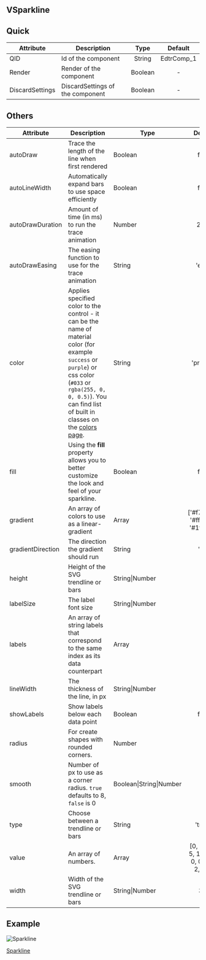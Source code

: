## VSparkline

## Quick

| Attribute       | Description                      |  Type   |  Default   |
| --------------- | -------------------------------- | :-----: | :--------: |
| QID             | Id of the component              | String  | EdtrComp_1 |
| Render          | Render of the component          | Boolean |     -      |
| DiscardSettings | DiscardSettings of the component | Boolean |     -      |

## Others

| Attribute         | Description                                                  | Type                    |                    Default                     |
| ----------------- | ------------------------------------------------------------ | ----------------------- | :--------------------------------------------: |
| autoDraw          | Trace the length of the line when first rendered             | Boolean                 |                     false                      |
| autoLineWidth     | Automatically expand bars to use space efficiently           | Boolean                 |                     false                      |
| autoDrawDuration  | Amount of time (in ms) to run the trace animation            | Number                  |                      2000                      |
| autoDrawEasing    | The easing function to use for the trace animation           | String                  |                     'ease'                     |
| color             | Applies specified color to the control - it can be the name of material color (for example `success` or `purple`) or css color (`#033` or `rgba(255, 0, 0, 0.5)`). You can find list of built in classes on the [colors page](https://vuetifyjs.com/styles/colors#material-colors). | String                  |                   'primary'                    |
| fill              | Using the **fill** property allows you to better customize the look and feel of your sparkline. | Boolean                 |                     false                      |
| gradient          | An array of colors to use as a linear-gradient               | Array                   |       ['#f72047', '#ffd200', '#1feaea']        |
| gradientDirection | The direction the gradient should run                        | String                  |                     'top'                      |
| height            | Height of the SVG trendline or bars                          | String\|Number          |                       75                       |
| labelSize         | The label font size                                          | String\|Number          |                       7                        |
| labels            | An array of string labels that correspond to the same index as its data counterpart | Array                   |                       []                       |
| lineWidth         | The thickness of the line, in px                             | String\|Number          |                       2                        |
| showLabels        | Show labels below each data point                            | Boolean                 |                     false                      |
| radius            | For create shapes with rounded corners.                      | Number                  |                       10                       |
| smooth            | Number of px to use as a corner radius. `true` defaults to 8, `false` is 0 | Boolean\|String\|Number |                       10                       |
| type              | Choose between a trendline or bars                           | String                  |                    'trend'                     |
| value             | An array of numbers.                                         | Array                   | [0, 2, 5, 9, 5, 10, 3, 5, 0, 0, 1, 8, 2, 9, 0] |
| width             | Width of the SVG trendline or bars                           | String\|Number          |                      300                       |


## Example


![Sparkline](https://cdn.softtech.com.tr/ngsp-quick/nemo/dev/mdImages/VSparkline/Sparkline.png)


<a href="https://studio.onplateau.com/quick/?q=/qjsons/Sparkline.qjson"  target="_blank">Sparkline</a>
